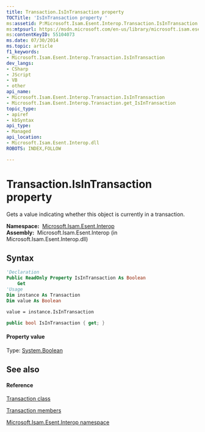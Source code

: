 ```yaml
---
title: Transaction.IsInTransaction property 
TOCTitle: 'IsInTransaction property '
ms:assetid: P:Microsoft.Isam.Esent.Interop.Transaction.IsInTransaction
ms:mtpsurl: https://msdn.microsoft.com/en-us/library/microsoft.isam.esent.interop.transaction.isintransaction(v=EXCHG.10)
ms:contentKeyID: 55104073
ms.date: 07/30/2014
ms.topic: article
f1_keywords:
- Microsoft.Isam.Esent.Interop.Transaction.IsInTransaction
dev_langs:
- CSharp
- JScript
- VB
- other
api_name: 
- Microsoft.Isam.Esent.Interop.Transaction.IsInTransaction
- Microsoft.Isam.Esent.Interop.Transaction.get_IsInTransaction
topic_type: 
- apiref
- kbSyntax
api_type: 
- Managed
api_location: 
- Microsoft.Isam.Esent.Interop.dll
ROBOTS: INDEX,FOLLOW

---
```


# Transaction.IsInTransaction property

Gets a value indicating whether this object is currently in a transaction.

**Namespace:**  [Microsoft.Isam.Esent.Interop](hh596136\(v=exchg.10\).md)  
**Assembly:**  Microsoft.Isam.Esent.Interop (in Microsoft.Isam.Esent.Interop.dll)

## Syntax

``` vb
'Declaration
Public ReadOnly Property IsInTransaction As Boolean
    Get
'Usage
Dim instance As Transaction
Dim value As Boolean

value = instance.IsInTransaction
```

``` csharp
public bool IsInTransaction { get; }
```

#### Property value

Type: [System.Boolean](https://docs.microsoft.com/dotnet/api/system.boolean?redirectedfrom=MSDN)  

## See also

#### Reference

[Transaction class](dn351174\(v=exchg.10\).md)

[Transaction members](dn351240\(v=exchg.10\).md)

[Microsoft.Isam.Esent.Interop namespace](hh596136\(v=exchg.10\).md)

